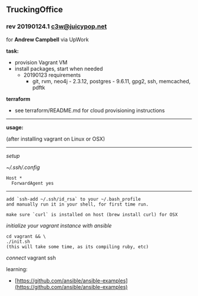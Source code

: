 ## TruckingOffice
### rev 20190124.1 [c3w@juicypop.net](mailto:c3w@juicypop.net)

for **Andrew Campbell** via UpWork

**task:**

* provision Vagrant VM
* install packages, start when needed
  * 20190123 requirements
    * git, rvm, neo4j - 2.3.12, postgres - 9.6.11, gpg2, ssh, memcached, pdftk

**terraform**

* see terraform/README.md for cloud provisioning instructions

----
**usage:**

(after installing vagrant on Linux or OSX)

----
*setup*

*~/.ssh/.config*

    Host *
      ForwardAgent yes

** **

    add `ssh-add ~/.ssh/id_rsa` to your ~/.bash_profile
    and manually run it in your shell, for first time run.

    make sure `curl` is installed on host (brew install curl) for OSX

*initialize your vagrant instance with ansible*

    cd vagrant && \
    ./init.sh
    (this will take some time, as its compiling ruby, etc)

*connect*
    vagrant ssh

learning:

* [https://github.com/ansible/ansible-examples](https://github.com/ansible/ansible-examples)

